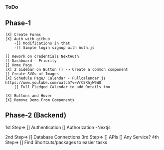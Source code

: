 ### ToDo

## Phase-1 
    [X] Create Forms
    [X] Auth with github
        -[] Modifications in that
        -[] Simple login signup with Auth.js

    [] Rework on credentials NextAuth 
    [] Dashboard - Priority 
    [] Home Page
    [X] 2 Sidebar on Button () -> Create a common component
    [] Create SVGs of Images 
    [X] Schedule Page/ Calendar - Fullcalendar.js https://www.youtube.com/watch?v=VrC5XhjW6W0
        [] Full Fledged Calendar to add Details too

    [X] Buttons and Hover
    [X] Remove Demo From Components

## Phase-2 (Backend)
1st Step=>
    [] Authentication
    [] Authorization -Nextjs 
    
2nd Step=>
    [] Database Connections
3rd Step=>
    [] APIs
    [] Any Service?
4th Step=>
    [] Find Shortcuts/packages to easier tasks
    
